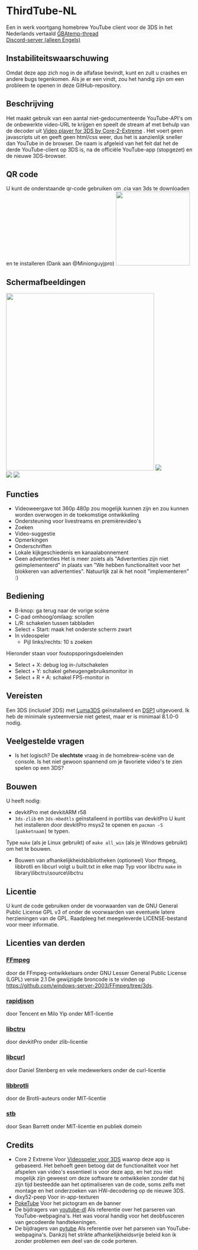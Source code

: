 # ThirdTube-NL

Een in werk voortgang homebrew YouTube client voor de 3DS in het Nederlands vertaald
[GBAtemp-thread](https://gbatemp.net/threads/release-thirdtube-a-homebrew-youtube-client-for-the-new-3ds.591696/)  
[Discord-server (alleen Engels)](https://discord.gg/CVcThBCQJM)

## Instabiliteitswaarschuwing

Omdat deze app zich nog in de alfafase bevindt, kunt en zult u crashes en andere bugs tegenkomen.
Als je er een vindt, zou het handig zijn om een probleem te openen in deze GitHub-repository.

## Beschrijving
Het maakt gebruik van een aantal niet-gedocumenteerde YouTube-API's om de onbewerkte video-URL te krijgen en speelt de stream af met behulp van de decoder uit [Video player for 3DS by Core-2-Extreme](https://github.com/Core-2-Extreme/Video_player_for_3DS) .
Het voert geen javascripts uit en geeft geen html/css weer, dus het is aanzienlijk sneller dan YouTube in de browser.
De naam is afgeleid van het feit dat het de derde YouTube-client op 3DS is, na de officiële YouTube-app (stopgezet) en de nieuwe 3DS-browser.

## QR code
U kunt de onderstaande qr-code gebruiken om .cia van 3ds te downloaden en te installeren (Dank aan @Minionguyjpro)
<img src="./images/qr_code.png" width="200" height="200">

## Schermafbeeldingen
<img src="./images/0.jpg" width="400" height="480"> ![](./images/1.bmp)  
![](./images/3.bmp) ![](./images/4.bmp)  

## Functies

  - Videoweergave tot 360p
    480p zou mogelijk kunnen zijn en zou kunnen worden overwogen in de toekomstige ontwikkeling
  - Ondersteuning voor livestreams en premièrevideo's
  - Zoeken
  - Video-suggestie
  - Opmerkingen
  - Onderschriften
  - Lokale kijkgeschiedenis en kanaalabonnement
  - Geen advertenties
    Het is meer zoiets als "Advertenties zijn niet geïmplementeerd" in plaats van "We hebben functionaliteit voor het blokkeren van advertenties".
    Natuurlijk zal ik het nooit "implementeren" :) 

## Bediening

  - B-knop: ga terug naar de vorige scène
  - C-pad omhoog/omlaag: scrollen
  - L/R: schakelen tussen tabbladen
  - Select + Start: maak het onderste scherm zwart
  - In videospeler
     - Pijl links/rechts: 10 s zoeken

Hieronder staan voor foutopsporingsdoeleinden

  - Select + X: debug log in-/uitschakelen
  - Select + Y: schakel geheugengebruiksmonitor in
  - Select + R + A: schakel FPS-monitor in

## Vereisten
Een 3DS (inclusief 2DS) met [Luma3DS](https://github.com/LumaTeam/Luma3DS) geïnstalleerd en [DSP1](https://github.com/zoogie/DSP1) uitgevoerd.
Ik heb de minimale systeemversie niet getest, maar er is minimaal 8.1.0-0 nodig.

## Veelgestelde vragen

  - Is het logisch?
    De **slechtste** vraag in de homebrew-scène van de console. Is het niet gewoon spannend om je favoriete video's te zien spelen op een 3DS?

## Bouwen
U heeft nodig:

  - devkitPro met devkitARM r58
  - ```3ds-zlib``` en ```3ds-mbedtls``` geïnstalleerd in portlibs van devkitPro
    U kunt het installeren door devkitPro msys2 te openen en ```pacman -S [pakketnaam]``` te typen.

Type ```make``` (als je Linux gebruikt) of ```make all_win``` (als je Windows gebruikt) om het te bouwen.

  - Bouwen van afhankelijkheidsbibliotheken (optioneel)
    Voor ffmpeg, libbrotli en libcurl volgt u built.txt in elke map
    Typ voor libctru ```make``` in library\libctru\source\libctru

## Licentie
U kunt de code gebruiken onder de voorwaarden van de GNU General Public License GPL v3 of onder de voorwaarden van eventuele latere herzieningen van de GPL. Raadpleeg het meegeleverde LICENSE-bestand voor meer informatie.

## Licenties van derden

### [FFmpeg](https://ffmpeg.org/)
door de FFmpeg-ontwikkelaars onder GNU Lesser General Public License (LGPL) versie 2.1
De gewijzigde broncode is te vinden op https://github.com/windows-server-2003/FFmpeg/tree/3ds.
### [rapidjson](https://github.com/Tencent/rapidjson)
door Tencent en Milo Yip onder MIT-licentie
### [libctru](https://github.com/devkitPro/libctru)
door devkitPro onder zlib-licentie
### [libcurl](https://curl.se/)
door Daniel Stenberg en vele medewerkers onder de curl-licentie
### [libbrotli](https://github.com/google/brotli)
door de Brotli-auteurs onder MIT-licentie
### [stb](https://github.com/nothings/stb/)
door Sean Barrett onder MIT-licentie en publiek domein

## Credits
* Core 2 Extreme
   Voor [Videospeler voor 3DS](https://github.com/Core-2-Extreme/Video_player_for_3DS) waarop deze app is gebaseerd.
   Het behoeft geen betoog dat de functionaliteit voor het afspelen van video's essentieel is voor deze app, en het zou niet mogelijk zijn geweest om deze software te ontwikkelen zonder dat hij zijn tijd besteedde aan het optimaliseren van de code, soms zelfs met montage en het onderzoeken van HW-decodering op de nieuwe 3DS.
* dixy52-peep
   Voor in-app-texturen
* [PokeTube](https://github.com/Poketubepoggu)
   Voor het pictogram en de banner
* De bijdragers van [youtube-dl](https://github.com/ytdl-org/youtube-dl)
   Als referentie over het parseren van YouTube-webpagina's. Het was vooral handig voor het deobfusceren van gecodeerde handtekeningen.
* De bijdragers van [pytube](https://github.com/pytube/pytube)
   Als referentie over het parseren van YouTube-webpagina's. Dankzij het strikte afhankelijkheidsvrije beleid kon ik zonder problemen een deel van de code porteren.
